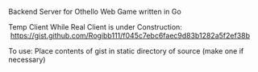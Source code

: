 Backend Server for Othello Web Game written in Go

Temp Client While Real Client is under Construction:
  https://gist.github.com/Rogibb111/f045c7ebc6faec9d83b1282a5f2ef38b
  
  To use: Place contents of gist in static directory of source (make one if necessary)



